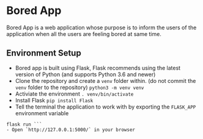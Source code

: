 # Bored App
Bored App is a web application whose purpose is to inform the users of the application when all the users are feeling bored at same time.

## Environment Setup
- Bored app is built using Flask, Flask recommends using the latest version of Python (and supports Python 3.6 and newer)
- Clone the repository and create a `venv` folder within. (do not commit the `venv` folder to the repository)
``` python3 -m venv venv ```
- Activiate the environment
``` . venv/bin/activate ```
- Install Flask
``` pip install Flask ```
- Tell the terminal the application to work with by exporting the `FLASK_APP` environment variable
``` export FLASK_APP=boredapp.py
flask run ```
- Open `http://127.0.0.1:5000/` in your browser


